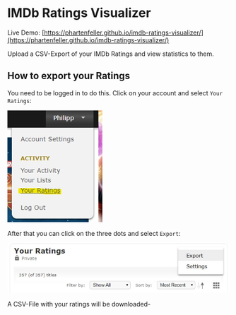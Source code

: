 # IMDb Ratings Visualizer

Live Demo: [https://phartenfeller.github.io/imdb-ratings-visualizer/](https://phartenfeller.github.io/imdb-ratings-visualizer/)

Upload a CSV-Export of your IMDb Ratings and view statistics to them.

## How to export your Ratings

You need to be logged in to do this. Click on your account and select `Your Ratings`:

![saw](./assets/your_ratings.jpg)

After that you can click on the three dots and select `Export`:

![was](./assets/export_ratings.jpg)

A CSV-File with your ratings will be downloaded-
